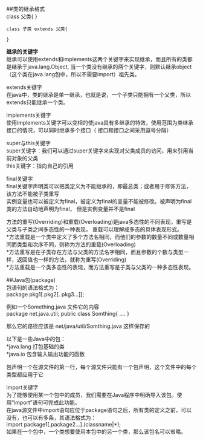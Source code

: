 

##类的继承格式  
	class 父类{
	}

	class 子类 extends 父类{

	}  

__继承的关键字__  
继承可以使用extends和implements这两个关键字来实现继承，而且所有的类都是继承于java.lang.Object,
当一个类没有继承的两个关键字，则默认继承object（这个类在java.lang包中，所以不需要import）祖先类。  

extends关键字  
在java中，类的继承是单一继承，也就是说，一个子类只能拥有一个父类，所以extends只能继承一个类。  

implements关键字  
使用implements关键字可以变相的使java具有多继承的特效，使用范围为类继承接口的情况，可以同时继承多个接口（
接口和接口之间采用逗号分隔）  

super与this关键字  
super关键字：我们可以通过super关键字来实现对父类成员的访问，用来引用当前对象的父类  
this关键字：指向自己的引用  


final关键字  
final关键字声明类可以把类定义为不能继承的，即最总类；或者用于修饰方法，该方法不能被子类重写  
实例变量也可以被定义为final，被定义为final的变量不能被修改。被声明为final类的方法自动地声明为final，
但是实例变量并不是final  



方法的重写(Overriding)和重载(Overloading)是java多态性的不同表现，重写是父类与子类之间多态性的一种表现，
重载可以理解成多态的具体表现形式。  
*方法重载是一个类中定义了多个方法名相同，而他们的参数的数量不同或数量相同而类型和次序不同，则称为方法的重载(Overloading)  
*方法重写是在子类存在方法与父类的方法名字相同，而且参数的个数与类型一样，返回值也一样的方法，就称为重写(Overriding)  
*方法重载是一个类多态性的表现，而方法重写是子类与父类的一种多态性表现。  




##Java包(package)  
包语句的语法格式为：  
	package pkg1[.pkg2[. pkg3...]];

例如一个Something.java 文件它的内容  
	package net.java.util;
	public class Somthing{
		....
	}

那么它的路径应该是 net/java/util/Somthing.java 这样保存的  

以下是一些Java中的包：  
*java.lang 打包基础的类  
*java.io 包含输入输出功能的函数  

包声明一个在源文件的第一行，每个源文件只能有一个包声明，这个文件中的每个类型都应用于它
	

import关键字  
为了能够使用某一个包中的成员，我们需要在Java程序中明确导入该包。使用“import”语句可完成此功能。  
在java源文件中import语句应位于package语句之后，所有类的定义之前，可以没有，也可以有多条，其语法格式为：  
	import package1[.package2...].(classname|*);  
如果在一个包中，一个类想要使用本包中的另一个类，那么该包名可以省略。  





































